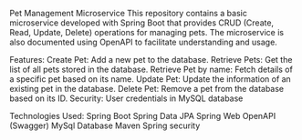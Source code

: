 
Pet Management Microservice
This repository contains a basic microservice developed with Spring Boot that provides CRUD 
(Create, Read, Update, Delete) operations for managing pets. 
The microservice is also documented using OpenAPI to facilitate understanding and usage.

Features:
Create Pet: Add a new pet to the database.
Retrieve Pets: Get the list of all pets stored in the database.
Retrieve Pet by name: Fetch details of a specific pet based on its name.
Update Pet: Update the information of an existing pet in the database.
Delete Pet: Remove a pet from the database based on its ID.
Security: User credentials in MySQL database

Technologies Used:
Spring Boot
Spring Data JPA
Spring Web
OpenAPI (Swagger)
MySql Database
Maven
Spring security